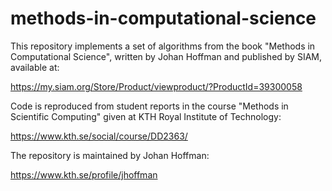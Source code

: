 # methods-in-computational-science
This repository implements a set of algorithms from the book "Methods in Computational Science", written by Johan Hoffman and published by SIAM, available at:

https://my.siam.org/Store/Product/viewproduct/?ProductId=39300058

Code is reproduced from student reports in the course "Methods in Scientific Computing" given at KTH Royal Institute of Technology: 

https://www.kth.se/social/course/DD2363/

The repository is maintained by Johan Hoffman:

https://www.kth.se/profile/jhoffman
